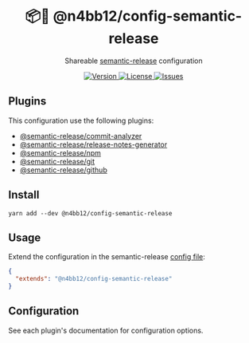 <h1 align="center">
  📦🚀 @n4bb12/config-semantic-release
</h1>

<p align="center">
  Shareable <a href="https://semantic-release.gitbook.io">semantic-release</a> configuration
</p>

<p align="center">
  <a href="https://www.npmjs.com/package/@n4bb12/config-semantic-release">
    <img alt="Version" src="https://flat.badgen.net/npm/v/@n4bb12/config-semantic-release?icon=npm">
  </a>
  <a href="https://raw.githubusercontent.com/n4bb12/config-semantic-release/master/LICENSE">
    <img alt="License" src="https://flat.badgen.net/github/license/n4bb12/config-semantic-release?icon=github">
  </a>
  <a href="https://github.com/n4bb12/config-semantic-release/issues/new">
    <img alt="Issues" src="https://flat.badgen.net/badge/github/create issue/pink?icon=github">
  </a>
</p>

## Plugins

This configuration use the following plugins:

- [@semantic-release/commit-analyzer](https://github.com/semantic-release/commit-analyzer)
- [@semantic-release/release-notes-generator](https://github.com/semantic-release/release-notes-generator)
- [@semantic-release/npm](https://github.com/semantic-release/npm)
- [@semantic-release/git](https://github.com/semantic-release/git)
- [@semantic-release/github](https://github.com/semantic-release/github)

## Install

```
yarn add --dev @n4bb12/config-semantic-release
```

## Usage

Extend the configuration in the semantic-release [config file](https://github.com/semantic-release/semantic-release/blob/master/docs/usage/configuration.md#configuration):

```json
{
  "extends": "@n4bb12/config-semantic-release"
}
```

## Configuration

See each plugin's documentation for configuration options.
